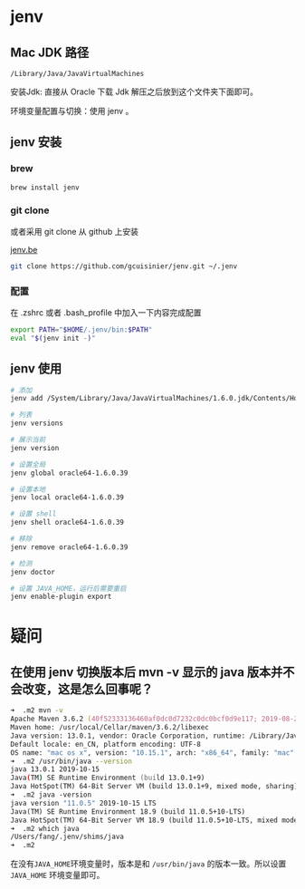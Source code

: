 # jenv

## Mac JDK 路径

```
/Library/Java/JavaVirtualMachines
```

安装Jdk: 直接从 Oracle 下载 Jdk 解压之后放到这个文件夹下面即可。

环境变量配置与切换：使用 jenv 。

## jenv 安装 

### brew

```zsh
brew install jenv
```

### git clone

或者采用 git clone 从 github 上安装

[jenv.be](https://www.jenv.be/)

```zsh
git clone https://github.com/gcuisinier/jenv.git ~/.jenv
```

### 配置

在 .zshrc 或者 .bash_profile 中加入一下内容完成配置

```bash
export PATH="$HOME/.jenv/bin:$PATH"
eval "$(jenv init -)"
```

## jenv 使用

```zsh
# 添加
jenv add /System/Library/Java/JavaVirtualMachines/1.6.0.jdk/Contents/Home

# 列表
jenv versions

# 展示当前
jenv version

# 设置全局
jenv global oracle64-1.6.0.39

# 设置本地
jenv local oracle64-1.6.0.39

# 设置 shell
jenv shell oracle64-1.6.0.39 

# 移除
jenv remove oracle64-1.6.0.39

# 检测
jenv doctor

# 设置 JAVA_HOME，运行后需要重启
jenv enable-plugin export
```

# 疑问

## 在使用 jenv 切换版本后 mvn -v 显示的 java 版本并不会改变，这是怎么回事呢？


```zsh
➜  .m2 mvn -v
Apache Maven 3.6.2 (40f52333136460af0dc0d7232c0dc0bcf0d9e117; 2019-08-27T23:06:16+08:00)
Maven home: /usr/local/Cellar/maven/3.6.2/libexec
Java version: 13.0.1, vendor: Oracle Corporation, runtime: /Library/Java/JavaVirtualMachines/jdk-13.0.1.jdk/Contents/Home
Default locale: en_CN, platform encoding: UTF-8
OS name: "mac os x", version: "10.15.1", arch: "x86_64", family: "mac"
➜  .m2 /usr/bin/java --version
java 13.0.1 2019-10-15
Java(TM) SE Runtime Environment (build 13.0.1+9)
Java HotSpot(TM) 64-Bit Server VM (build 13.0.1+9, mixed mode, sharing)
➜  .m2 java -version
java version "11.0.5" 2019-10-15 LTS
Java(TM) SE Runtime Environment 18.9 (build 11.0.5+10-LTS)
Java HotSpot(TM) 64-Bit Server VM 18.9 (build 11.0.5+10-LTS, mixed mode)
➜  .m2 which java
/Users/fang/.jenv/shims/java
➜  .m2
```

在没有`JAVA_HOME`环境变量时，版本是和 `/usr/bin/java` 的版本一致。所以设置 `JAVA_HOME` 环境变量即可。





